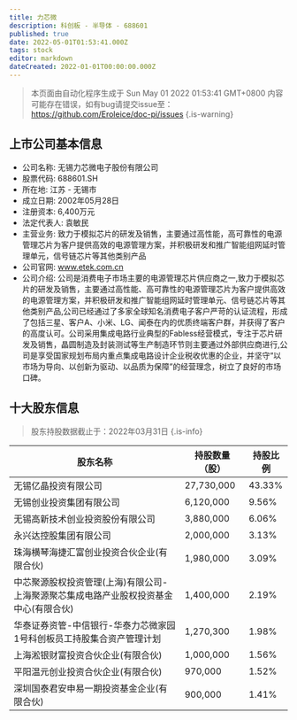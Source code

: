 ```yaml
---
title: 力芯微
description: 科创板 - 半导体 - 688601
published: true
date: 2022-05-01T01:53:41.000Z
tags: stock
editor: markdown
dateCreated: 2022-01-01T00:00:00.000Z
---
```


> 本页面由自动化程序生成于 Sun May 01 2022 01:53:41 GMT+0800
> 内容可能存在错误，如有bug请提交issue至：https://github.com/Eroleice/doc-pi/issues
{.is-warning}

## 上市公司基本信息
- 公司名称: 无锡力芯微电子股份有限公司
- 股票代码: 688601.SH
- 所在地: 江苏 - 无锡市
- 成立日期: 2002年05月28日
- 注册资本: 6,400万元
- 法定代表人: 袁敏民
- 主营业务: 致力于模拟芯片的研发及销售，主要通过高性能，高可靠性的电源管理芯片为客户提供高效的电源管理方案，并积极研发和推广智能组网延时管理单元，信号链芯片等其他类别产品
- 公司官网: www.etek.com.cn
- 公司介绍: 公司是消费电子市场主要的电源管理芯片供应商之一,致力于模拟芯片的研发及销售，主要通过高性能、高可靠性的电源管理芯片为客户提供高效的电源管理方案，并积极研发和推广智能组网延时管理单元、信号链芯片等其他类别产品,公司已经通过了多家全球知名消费电子客户严苛的认证流程，形成了包括三星、客户A、小米、LG、闻泰在内的优质终端客户群，并获得了客户的高度认可。公司采用集成电路行业典型的Fabless经营模式，专注于芯片研发及销售，晶圆制造及封装测试等生产制造环节则主要通过外部供应商进行,公司是享受国家规划布局内重点集成电路设计企业税收优惠的企业，并坚守“以市场为导向、以创新为驱动、以品质为保障”的经营理念，树立了良好的市场口碑。


## 十大股东信息
> 股东持股数据截止于：2022年03月31日
{.is-info}

| 股东名称 | 持股数量（股） | 持股比例 |
| --- | --- | --- |
| 无锡亿晶投资有限公司 | 27,730,000 | 43.33% |
| 无锡创业投资集团有限公司 | 6,120,000 | 9.56% |
| 无锡高新技术创业投资股份有限公司 | 3,880,000 | 6.06% |
| 永兴达控股集团有限公司 | 2,000,000 | 3.13% |
| 珠海横琴海捷汇富创业投资合伙企业(有限合伙) | 1,980,000 | 3.09% |
| 中芯聚源股权投资管理(上海)有限公司-上海聚源聚芯集成电路产业股权投资基金中心(有限合伙) | 1,400,000 | 2.19% |
| 华泰证券资管-中信银行-华泰力芯微家园1号科创板员工持股集合资产管理计划 | 1,270,300 | 1.98% |
| 上海淞银财富投资合伙企业(有限合伙) | 1,000,000 | 1.56% |
| 平阳温元创业投资合伙企业(有限合伙) | 970,000 | 1.52% |
| 深圳国泰君安申易一期投资基金企业(有限合伙) | 900,000 | 1.41% |




